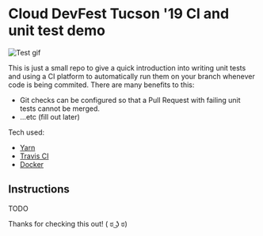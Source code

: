# Cloud DevFest Tucson '19 CI and unit test demo

![Test gif](https://media.giphy.com/media/gw3IWyGkC0rsazTi/giphy.gif)

This is just a small repo to give a quick introduction into writing unit tests and using a CI platform to automatically run them on your branch whenever code is being commited.
There are many benefits to this:
- Git checks can be configured so that a Pull Request with failing unit tests cannot be merged.
- ...etc (fill out later)

Tech used:
- [Yarn](https://yarnpkg.com/lang/en/)
- [Travis CI](https://travis-ci.org/)
- [Docker](https://www.docker.com/)


## Instructions

TODO



Thanks for checking this out! ( ಠ ͜ʖ ಠ)	